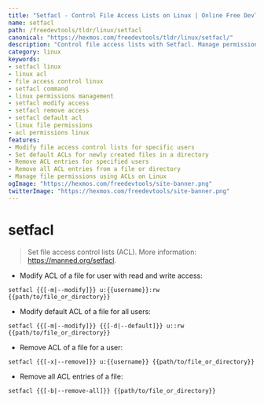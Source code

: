 ```yaml
---
title: "Setfacl - Control File Access Lists on Linux | Online Free DevTools by Hexmos"
name: setfacl
path: /freedevtools/tldr/linux/setfacl
canonical: "https://hexmos.com/freedevtools/tldr/linux/setfacl/"
description: "Control file access lists with Setfacl. Manage permissions on Linux systems, set default ACLs, and remove specific user access. Free online tool, no registration required."
category: linux
keywords:
- setfacl linux
- linux acl
- file access control linux
- setfacl command
- linux permissions management
- setfacl modify access
- setfacl remove access
- setfacl default acl
- linux file permissions
- acl permissions linux
features:
- Modify file access control lists for specific users
- Set default ACLs for newly created files in a directory
- Remove ACL entries for specified users
- Remove all ACL entries from a file or directory
- Manage file permissions using ACLs on Linux
ogImage: "https://hexmos.com/freedevtools/site-banner.png"
twitterImage: "https://hexmos.com/freedevtools/site-banner.png"
---
```


# setfacl

> Set file access control lists (ACL).
> More information: <https://manned.org/setfacl>.

- Modify ACL of a file for user with read and write access:

`setfacl {{[-m|--modify]}} u:{{username}}:rw {{path/to/file_or_directory}}`

- Modify default ACL of a file for all users:

`setfacl {{[-m|--modify]}} {{[-d|--default]}} u::rw {{path/to/file_or_directory}}`

- Remove ACL of a file for a user:

`setfacl {{[-x|--remove]}} u:{{username}} {{path/to/file_or_directory}}`

- Remove all ACL entries of a file:

`setfacl {{[-b|--remove-all]}} {{path/to/file_or_directory}}`
